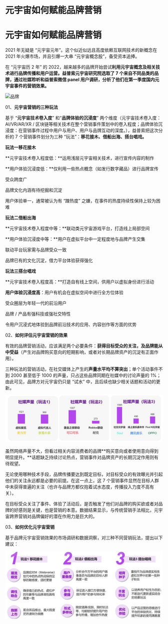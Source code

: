 # 元宇宙如何赋能品牌营销


# 元宇宙如何赋能品牌营销

2021 年无疑是 “元宇宙元年”。这个似近似远且高度依赖互联网技术的新概念在 2021 年火爆市场，并且引爆一大串 “元宇宙概念股”，备受资本追捧。

在 “元宇宙历 2 年” 的 2022，越来越多的品牌开始尝试**利用元宇宙概念及相关技术进行品牌传播和用户运营。**益普索元宇宙研究院选取了 7 个来自不同品类的品牌，通过社媒聆听和益普索微信 panel 用户调研，分析了他们在**第一季度国内元宇宙事件的营销效果。**

![品牌](https://pics5.baidu.com/feed/5882b2b7d0a20cf4ad0fb3f49a4e3a3cadaf99d4.jpeg?token=2364bcaf7d49a1347bb181e4b2389ea3)

01、**元宇宙营销的三种玩法**

基于 “**元宇宙技术卷入度**” 和“**品牌体验的沉浸度**” 两个维度（元宇宙技术卷入度：AI/VR/AR/XR / 区块链等相关技术在整个营销事件策划中的卷入程度；品牌体验沉浸度：在营销事件过程中用户与用户、用户与品牌互动的深度。），益普索把这次分析的 7 个营销事件划分为三种 “玩法”：**移花接木、借船出海、搭台唱戏。**

**玩法一移花接木**

**元宇宙技术卷入程度低：**运用浅层元宇宙相关技术，进行宣传内容的制作

**用户体验沉浸度低：**仅利用一些热点概念（如发行数字藏品）进行品牌宣传

受众跨度广

品牌文化内涵有待挖掘和沉淀

用户体验单一，通常被认为有 “蹭热度” 之嫌，在事件的热度持续性保持上较为困难

**玩法二借船出海**

**元宇宙技术卷入程度中等：**联动类元宇宙游戏平台，打造线上局部空间

**用户体验沉浸度中等：**用户在虚拟平台中一定程度地与品牌产生交集

联动平台玩家需与品牌受众一致

品牌已有的文化沉淀，借力平台体验获得强化

**玩法三搭台唱戏**

**元宇宙技术卷入程度高：**打造自有线上空间，供用户以虚拟身份进行活动

**用户体验沉浸度高**：用户有机会在虚拟空间中进行全方位体验

受众圈层为年轻一代的前沿用户

品牌 / 产品有强科技或强社交特性

令用户沉浸式地体验到品牌前沿技术的应用、内容创作等方面的优势

02、**如何评估元宇宙营销的效果**

有效的品牌营销活动，应该满足两个必要条件：**获得目标受众的关注，及品牌能从中受益**（产生对品牌购买意向的短期影响，或者对长期品牌资产的沉淀有正面作用）。

三种玩法的营销活动，在社交媒体上产生的**声量水平均不算突出**；单个活动事件不到 2000 甚至低于 1000 的声量，只占这些品牌同期在社媒中的讨论声量的 1%；由此可见，品牌方对元宇宙仍只是 “试水” 中，且后续也缺少相关话题和活动的更新。

![玩法](20220705152112.jpg)

虽然网络声量不大，但看过相关内容消费者的品牌**购买意向或者使用意向得到明显提升。**话题缺乏持续讨论热点，营销事件对品牌资产的长期沉淀作用则有待观望。

无论使用哪种技术手段，品牌传播要达到既定目标，对目标受众的有效曝光并引起他们的关注永远都是必要的前提。在这一点上，这 7 个营销事件显然在目标人群中未获得普遍的关注（也许与品牌方都仅抱着试水态度，传播投入力度不高有关）。

在目标受众关注了事件、体验了活动后，是否触发了他们对品牌的购买欲或者对品牌的好感则是关键，也是营销的本意。数据结果显示，与传统营销手法相比，元宇宙跨界营销对品牌偏好的潜在作用力是巨大的。

03、**如何优化元宇宙营销**

基于品牌元宇宙营销效果的市场调研和数据洞察，对三种不同营销玩法，提出以下建议：

![建议](220705152231.jpg)


